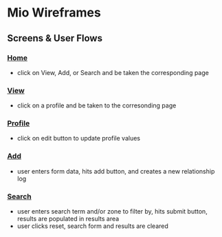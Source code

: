 # Mio Wireframes

## Screens & User Flows

### [Home](https://zenmnky.github.io/mio-wireframes/)
- click on View, Add, or Search and be taken the corresponding page

### [View](https://zenmnky.github.io/mio-wireframes/relationshipView.html)
- click on a profile and be taken to the corresonding page

### [Profile](https://zenmnky.github.io/mio-wireframes/profile.html)
- click on edit button to update profile values

### [Add](https://zenmnky.github.io/mio-wireframes/addNew.html)
- user enters form data, hits add button, and creates a new relationship log

### [Search](https://zenmnky.github.io/mio-wireframes/searchRelationships.html)
- user enters search term and/or zone to filter by, hits submit button, results are populated in results area
- user clicks reset, search form and results are cleared

